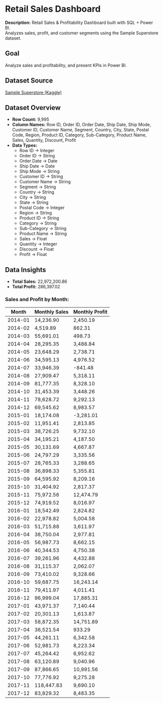 # Retail Sales Dashboard

**Description:** Retail Sales & Profitability Dashboard built with SQL + Power BI.  
Analyzes sales, profit, and customer segments using the Sample Superstore dataset.

## Goal
Analyze sales and profitability, and present KPIs in Power BI.

## Dataset Source
[Sample Superstore (Kaggle)](https://www.kaggle.com/datasets/vivek468/superstore-dataset-final)

## Dataset Overview
- **Row Count:** 9,995
- **Column Names:** Row ID, Order ID, Order Date, Ship Date, Ship Mode, Customer ID, Customer Name, Segment, Country, City, State, Postal Code, Region, Product ID, Category, Sub-Category, Product Name, Sales, Quantity, Discount, Profit
- **Data Types:**
  - Row ID → Integer
  - Order ID → String
  - Order Date → Date
  - Ship Date → Date
  - Ship Mode → String
  - Customer ID → String
  - Customer Name → String
  - Segment → String
  - Country → String
  - City → String
  - State → String
  - Postal Code → Integer
  - Region → String
  - Product ID → String
  - Category → String
  - Sub-Category → String
  - Product Name → String
  - Sales → Float
  - Quantity → Integer
  - Discount → Float
  - Profit → Float

## Data Insights

- **Total Sales:** 22,972,200.86
- **Total Profit:** 286,397.02

### Sales and Profit by Month:

| Month     | Monthly Sales | Monthly Profit |
|-----------|---------------|----------------|
| 2014-01   | 14,236.90     | 2,450.19       |
| 2014-02   | 4,519.89      | 862.31         |
| 2014-03   | 55,691.01     | 498.73         |
| 2014-04   | 28,295.35     | 3,488.84       |
| 2014-05   | 23,648.29     | 2,738.71       |
| 2014-06   | 34,595.13     | 4,976.52       |
| 2014-07   | 33,946.39     | -841.48        |
| 2014-08   | 27,909.47     | 5,318.11       |
| 2014-09   | 81,777.35     | 8,328.10       |
| 2014-10   | 31,453.39     | 3,448.26       |
| 2014-11   | 78,628.72     | 9,292.13       |
| 2014-12   | 69,545.62     | 8,983.57       |
| 2015-01   | 18,174.08     | -3,281.01      |
| 2015-02   | 11,951.41     | 2,813.85       |
| 2015-03   | 38,726.25     | 9,732.10       |
| 2015-04   | 34,195.21     | 4,187.50       |
| 2015-05   | 30,131.69     | 4,667.87       |
| 2015-06   | 24,797.29     | 3,335.56       |
| 2015-07   | 28,765.33     | 3,288.65       |
| 2015-08   | 36,898.33     | 5,355.81       |
| 2015-09   | 64,595.92     | 8,209.16       |
| 2015-10   | 31,404.92     | 2,817.37       |
| 2015-11   | 75,972.56     | 12,474.79      |
| 2015-12   | 74,919.52     | 8,016.97       |
| 2016-01   | 18,542.49     | 2,824.82       |
| 2016-02   | 22,978.82     | 5,004.58       |
| 2016-03   | 51,715.88     | 3,611.97       |
| 2016-04   | 38,750.04     | 2,977.81       |
| 2016-05   | 56,987.73     | 8,662.15       |
| 2016-06   | 40,344.53     | 4,750.38       |
| 2016-07   | 39,261.96     | 4,432.88       |
| 2016-08   | 31,115.37     | 2,062.07       |
| 2016-09   | 73,410.02     | 9,328.66       |
| 2016-10   | 59,687.75     | 16,243.14      |
| 2016-11   | 79,411.97     | 4,011.41       |
| 2016-12   | 96,999.04     | 17,885.31      |
| 2017-01   | 43,971.37     | 7,140.44       |
| 2017-02   | 20,301.13     | 1,613.87       |
| 2017-03   | 58,872.35     | 14,751.89      |
| 2017-04   | 36,521.54     | 933.29         |
| 2017-05   | 44,261.11     | 6,342.58       |
| 2017-06   | 52,981.73     | 8,223.34       |
| 2017-07   | 45,264.42     | 6,952.62       |
| 2017-08   | 63,120.89     | 9,040.96       |
| 2017-09   | 87,866.65     | 10,991.56      |
| 2017-10   | 77,776.92     | 9,275.28       |
| 2017-11   | 118,447.83    | 9,690.10       |
| 2017-12   | 83,829.32     | 8,483.35       |
